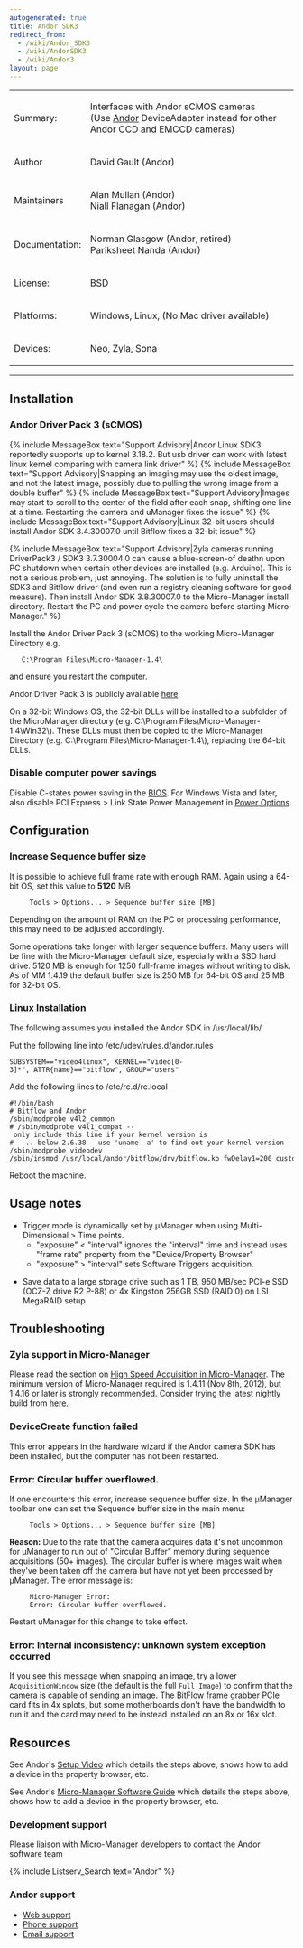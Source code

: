 ```yaml
---
autogenerated: true
title: Andor SDK3
redirect_from:
  - /wiki/Andor_SDK3
  - /wiki/AndorSDK3
  - /wiki/Andor3
layout: page
---
```


<table>
<tr>
<td><p>Summary:</p></td>
<td><p>Interfaces with Andor sCMOS cameras<br />
(Use <a href="Andor">Andor</a> DeviceAdapter instead for other Andor CCD and EMCCD cameras)</p></td>
</tr>
<tr>
<td><p>Author</p></td>
<td><p>David Gault (Andor)</p></td>
</tr>
<tr>
<td><p>Maintainers</p></td>
<td><p>Alan Mullan (Andor)<br />
Niall Flanagan (Andor)</p></td>
</tr>
<tr>
<td><p>Documentation:</p></td>
<td><p>Norman Glasgow (Andor, retired)<br />
Pariksheet Nanda (Andor)</p></td>
</tr>
<tr>
<td><p>License:</p></td>
<td><p>BSD</p></td>
</tr>
<tr>
<td><p>Platforms:</p></td>
<td><p>Windows, Linux, (No Mac driver available)</p></td>
</tr>
<tr>
<td><p>Devices:</p></td>
<td><p>Neo, Zyla, Sona</p></td>
</tr>
</table>

------------------------------------------------------------------------

## Installation

### Andor Driver Pack 3 (sCMOS)

{% include MessageBox text="Support Advisory|Andor Linux SDK3 reportedly supports up to kernel 3.18.2. But usb driver can work with latest linux kernel comparing with camera link driver" %}
{% include MessageBox text="Support Advisory|Snapping an imaging may use the oldest image, and not the latest image, possibly due to pulling the wrong image from a double buffer" %}
{% include MessageBox text="Support Advisory|Images may start to scroll to the center of the field after each snap, shifting one line at a time. Restarting the camera and uManager fixes the issue" %}
{% include MessageBox text="Support Advisory|Linux 32-bit users should install Andor SDK 3.4.30007.0 until Bitflow fixes a 32-bit issue" %}

{% include MessageBox text="Support Advisory\|Zyla cameras running
DriverPack3 / SDK3 3.7.30004.0 can cause a blue-screen-of deathn upon
PC shutdown when certain other devices are installed (e.g. Arduino).
This is not a serious problem, just annoying. The solution is to fully
uninstall the SDK3 and Bitflow driver (and even run a registry cleaning
software for good measure). Then install Andor SDK 3.8.30007.0 to the
Micro-Manager install directory. Restart the PC and power cycle the
camera before starting Micro-Manager." %}

Install the Andor Driver Pack 3 (sCMOS) to the working Micro-Manager
Directory e.g.

```
   C:\Program Files\Micro-Manager-1.4\
```

and ensure you restart the computer.

Andor Driver Pack 3 is publicly available [here](https://andor.oxinst.com/downloads/).

On a 32-bit Windows OS, the 32-bit DLLs will be installed to a subfolder
of the MicroManager directory (e.g. C:\\Program
Files\\Micro-Manager-1.4\\Win32\\). These DLLs must then be copied to
the Micro-Manager Directory (e.g. C:\\Program
Files\\Micro-Manager-1.4\\), replacing the 64-bit DLLs.

### Disable computer power savings

Disable C-states power saving in the
[BIOS](Personal_computer_setup#bios). For Windows Vista and
later, also disable PCI Express &gt; Link State Power Management in
[Power Options](Personal_computer_setup#power-options).

## Configuration

### Increase Sequence buffer size

It is possible to achieve full frame rate with enough RAM. Again using a
64-bit OS, set this value to **5120** MB

```
     Tools > Options... > Sequence buffer size [MB]
```

Depending on the amount of RAM on the PC or processing performance, this
may need to be adjusted accordingly.

Some operations take longer with larger sequence buffers. Many users
will be fine with the Micro-Manager default size, especially with a SSD
hard drive. 5120 MB is enough for 1250 full-frame images without writing
to disk. As of MM 1.4.19 the default buffer size is 250 MB for 64-bit OS
and 25 MB for 32-bit OS.

### Linux Installation

The following assumes you installed the Andor SDK in /usr/local/lib/

Put the following line into /etc/udev/rules.d/andor.rules

```
SUBSYSTEM=="video4linux", KERNEL=="video[0-3]*", ATTR{name}=="bitflow", GROUP="users"
```

Add the following lines to /etc/rc.d/rc.local

```
#!/bin/bash
# Bitflow and Andor
/sbin/modprobe v4l2_common
# /sbin/modprobe v4l1_compat -- only include this line if your kernel version is 
#   .. below 2.6.38 - use 'uname -a' to find out your kernel version
/sbin/modprobe videodev
/sbin/insmod /usr/local/andor/bitflow/drv/bitflow.ko fwDelay1=200 customFlags=1
```

Reboot the machine.

## Usage notes

-   Trigger mode is dynamically set by µManager when using
    Multi-Dimensional &gt; Time points.
    -   "exposure" &lt; "interval" ignores the "interval" time and
        instead uses "frame rate" property from the "Device/Property
        Browser"
    -   "exposure" &gt; "interval" sets Software Triggers acquisition.

<!-- -->

-   Save data to a large storage drive such as 1 TB, 950 MB/sec PCI-e
    SSD (OCZ-Z drive R2 P-88) or 4x Kingston 256GB SSD (RAID 0) on LSI
    MegaRAID setup

## Troubleshooting

### Zyla support in Micro-Manager

Please read the section on [High Speed Acquisition in
Micro-Manager](High_Speed_Acquisition_in_Micro-Manager). The
minimum version of Micro-Manager required is 1.4.11 (Nov 8th, 2012), but
1.4.16 or later is strongly recommended. Consider trying the latest
nightly build from
[here.](http://valelab.ucsf.edu/~MM/nightlyBuilds/1.4/Windows/)

### DeviceCreate function failed

This error appears in the hardware wizard if the Andor camera SDK has
been installed, but the computer has not been restarted.

### Error: Circular buffer overflowed.

If one encounters this error, increase sequence buffer size. In the
µManager toolbar one can set the Sequence buffer size in the main menu:

```
     Tools > Options... > Sequence buffer size [MB]
```

**Reason:** Due to the rate that the camera acquires data it's not
uncommon for µManager to run out of "Circular Buffer" memory during
sequence acquisitions (50+ images). The circular buffer is where images
wait when they've been taken off the camera but have not yet been
processed by µManager. The error message is:

```
     Micro-Manager Error:
     Error: Circular buffer overflowed.
```

Restart uManager for this change to take effect.

### Error: Internal inconsistency: unknown system exception occurred

If you see this message when snapping an image, try a lower
`AcquisitionWindow` size (the default is the full `Full Image`) to
confirm that the camera is capable of sending an image. The BitFlow
frame grabber PCIe card fits in 4x splots, but some motherboards don't
have the bandwidth to run it and the card may need to be instead
installed on an 8x or 16x slot.

## Resources

See Andor's [Setup
Video](https://andor.oxinst.com/learning/view/article/setting-up-and-using-andors-scmos-camera-range-in-the-micro-manager)
which details the steps above, shows how to add a device in the property
browser, etc.

See Andor's [Micro-Manager Software
Guide](http://www.andor.com/pdfs/manuals/Andor_MicroManager_Guide_For_Neo_and_Zyla.pdf)
which details the steps above, shows how to add a device in the property
browser, etc.

### Development support

Please liaison with Micro-Manager developers to contact the Andor
software team

{% include Listserv_Search text="Andor" %}

### Andor support

-   [Web
    support](http://www.andor.com/contact_us/support_request/documentation/default.aspx?product=Neo%20sCMOS)
-   [Phone support](http://www.andor.com/contact_us/)
-   [Email support](mailto:3rdpartysupport@andor.com)
